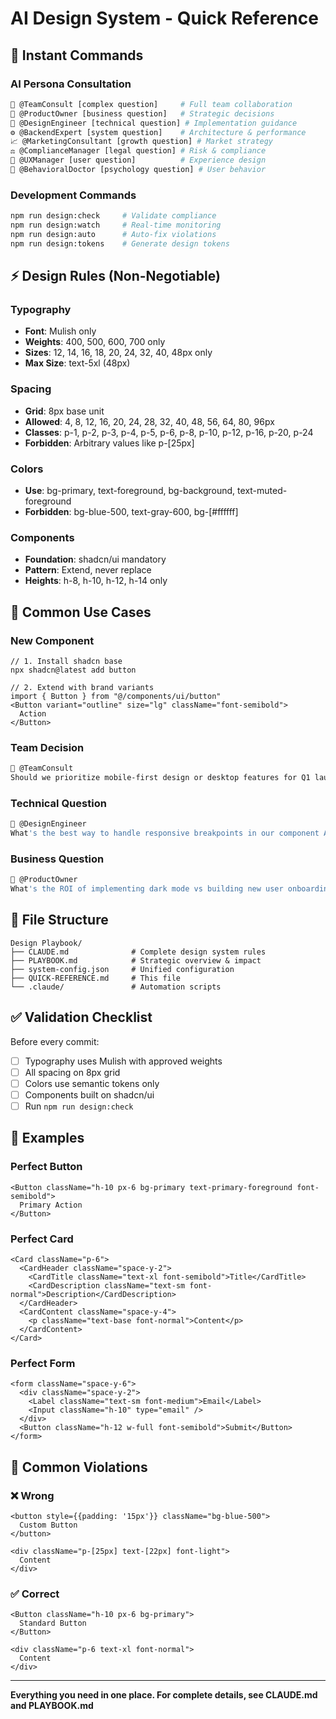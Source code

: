 # AI Design System - Quick Reference

## 🚀 Instant Commands

### AI Persona Consultation
```bash
🤝 @TeamConsult [complex question]     # Full team collaboration
🎯 @ProductOwner [business question]   # Strategic decisions  
🎨 @DesignEngineer [technical question] # Implementation guidance
⚙️ @BackendExpert [system question]    # Architecture & performance
📈 @MarketingConsultant [growth question] # Market strategy
⚖️ @ComplianceManager [legal question] # Risk & compliance
👤 @UXManager [user question]          # Experience design
🧠 @BehavioralDoctor [psychology question] # User behavior
```

### Development Commands
```bash
npm run design:check     # Validate compliance
npm run design:watch     # Real-time monitoring
npm run design:auto      # Auto-fix violations
npm run design:tokens    # Generate design tokens
```

## ⚡ Design Rules (Non-Negotiable)

### Typography
- **Font**: Mulish only
- **Weights**: 400, 500, 600, 700 only
- **Sizes**: 12, 14, 16, 18, 20, 24, 32, 40, 48px only
- **Max Size**: text-5xl (48px)

### Spacing
- **Grid**: 8px base unit
- **Allowed**: 4, 8, 12, 16, 20, 24, 28, 32, 40, 48, 56, 64, 80, 96px
- **Classes**: p-1, p-2, p-3, p-4, p-5, p-6, p-8, p-10, p-12, p-16, p-20, p-24
- **Forbidden**: Arbitrary values like p-[25px]

### Colors
- **Use**: bg-primary, text-foreground, bg-background, text-muted-foreground
- **Forbidden**: bg-blue-500, text-gray-600, bg-[#ffffff]

### Components
- **Foundation**: shadcn/ui mandatory
- **Pattern**: Extend, never replace
- **Heights**: h-8, h-10, h-12, h-14 only

## 🎯 Common Use Cases

### New Component
```tsx
// 1. Install shadcn base
npx shadcn@latest add button

// 2. Extend with brand variants  
import { Button } from "@/components/ui/button"
<Button variant="outline" size="lg" className="font-semibold">
  Action
</Button>
```

### Team Decision
```bash
🤝 @TeamConsult 
Should we prioritize mobile-first design or desktop features for Q1 launch?
```

### Technical Question
```bash
🎨 @DesignEngineer 
What's the best way to handle responsive breakpoints in our component API?
```

### Business Question
```bash
🎯 @ProductOwner 
What's the ROI of implementing dark mode vs building new user onboarding?
```

## 🔧 File Structure

```
Design Playbook/
├── CLAUDE.md              # Complete design system rules
├── PLAYBOOK.md            # Strategic overview & impact
├── system-config.json     # Unified configuration
├── QUICK-REFERENCE.md     # This file
└── .claude/               # Automation scripts
```

## ✅ Validation Checklist

Before every commit:
- [ ] Typography uses Mulish with approved weights
- [ ] All spacing on 8px grid
- [ ] Colors use semantic tokens only  
- [ ] Components built on shadcn/ui
- [ ] Run `npm run design:check`

## 🎨 Examples

### Perfect Button
```tsx
<Button className="h-10 px-6 bg-primary text-primary-foreground font-semibold">
  Primary Action
</Button>
```

### Perfect Card
```tsx
<Card className="p-6">
  <CardHeader className="space-y-2">
    <CardTitle className="text-xl font-semibold">Title</CardTitle>
    <CardDescription className="text-sm font-normal">Description</CardDescription>
  </CardHeader>
  <CardContent className="space-y-4">
    <p className="text-base font-normal">Content</p>
  </CardContent>
</Card>
```

### Perfect Form
```tsx
<form className="space-y-6">
  <div className="space-y-2">
    <Label className="text-sm font-medium">Email</Label>
    <Input className="h-10" type="email" />
  </div>
  <Button className="h-12 w-full font-semibold">Submit</Button>
</form>
```

## 🚨 Common Violations

### ❌ Wrong
```tsx
<button style={{padding: '15px'}} className="bg-blue-500">
  Custom Button
</button>

<div className="p-[25px] text-[22px] font-light">
  Content
</div>
```

### ✅ Correct  
```tsx
<Button className="h-10 px-6 bg-primary">
  Standard Button  
</Button>

<div className="p-6 text-xl font-normal">
  Content
</div>
```

---

**Everything you need in one place. For complete details, see CLAUDE.md and PLAYBOOK.md**